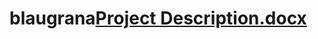 # blaugrana[Project Description.docx](https://github.com/user-attachments/files/21226957/Project.Description.docx)
